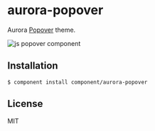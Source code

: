 
# aurora-popover

  Aurora [Popover](https://github.com/component/popover) theme.

  ![js popover component](http://f.cl.ly/items/282X271J2Y1s1P342o02/Screen%20Shot%202012-08-02%20at%205.07.07%20PM.png)

## Installation

    $ component install component/aurora-popover

## License

  MIT
